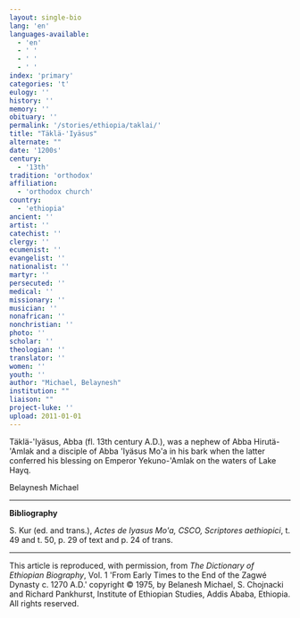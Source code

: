 ```yaml
---
layout: single-bio
lang: 'en'
languages-available:
  - 'en'
  - ' '
  - ' '
  - ' '
index: 'primary'
categories: 't'
eulogy: ''
history: ''
memory: ''
obituary: ''
permalink: '/stories/ethiopia/taklai/'
title: "Täklä-'Iyäsus"
alternate: ""
date: '1200s'
century:
  - '13th'
tradition: 'orthodox'
affiliation:
  - 'orthodox church'
country:
  - 'ethiopia'
ancient: ''
artist: ''
catechist: ''
clergy: ''
ecumenist: ''
evangelist: ''
nationalist: ''
martyr: ''
persecuted: ''
medical: ''
missionary: ''
musician: ''
nonafrican: ''
nonchristian: ''
photo: ''
scholar: ''
theologian: ''
translator: ''
women: ''
youth: ''
author: "Michael, Belaynesh"
institution: ""
liaison: ""
project-luke: ''
upload: 2011-01-01
---
```




T&auml;kl&auml;-'Iy&auml;sus, Abba (fl. 13th century A.D.), was a nephew of Abba Hirutä-'Amlak and a disciple of Abba 'Iyäsus Mo'a in his bark when the latter conferred his blessing on Emperor Yekuno-'Amlak on the waters of Lake Hayq.

Belaynesh Michael

---

**Bibliography**

S. Kur (ed. and trans.), *Actes de Iyasus Mo'a, CSCO, Scriptores aethiopici*, t. 49 and t. 50, p. 29 of text and p. 24 of trans.

---

This article is reproduced, with permission, from *The Dictionary of Ethiopian Biography*, Vol. 1 'From Early Times to the End of the Zagwé Dynasty c. 1270 A.D.' copyright © 1975, by Belanesh Michael, S. Chojnacki and Richard Pankhurst, Institute of Ethiopian Studies, Addis Ababa, Ethiopia. All rights reserved.